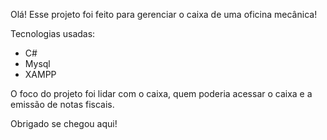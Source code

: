 Olá!
Esse projeto foi feito para gerenciar o caixa de uma oficina mecânica!

Tecnologias usadas:
  - C#
  - Mysql
  - XAMPP

O foco do projeto foi lidar com o caixa, quem poderia acessar o caixa e a emissão de notas fiscais.

Obrigado se chegou aqui! 
